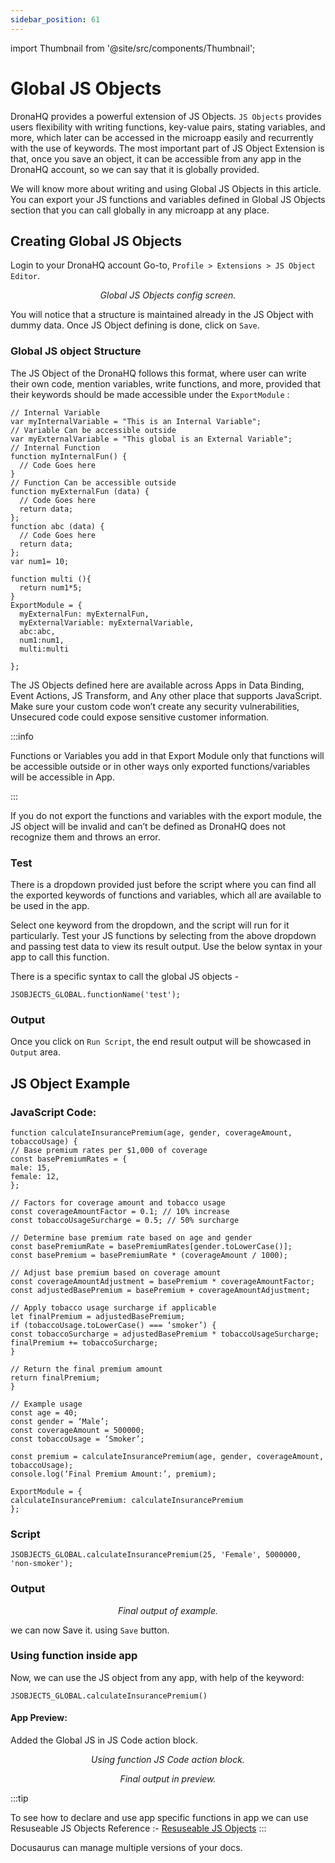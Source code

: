 ```yaml
---
sidebar_position: 61
---
```


import Thumbnail from '@site/src/components/Thumbnail';

# Global JS Objects

DronaHQ provides a powerful extension of JS Objects. `JS Objects` provides users flexibility with writing functions, key-value pairs, stating variables, and more, which later can be accessed in the microapp easily and recurrently with the use of keywords. The most important part of JS Object Extension is that, once you save an object, it can be accessible from any app in the DronaHQ account, so we can say that it is globally provided.

We will know more about writing and using Global JS Objects in this article. You can export your JS functions and variables defined in Global JS Objects section that you can call globally in any microapp at any place.

## Creating Global JS Objects
Login to your DronaHQ account Go-to, `Profile > Extensions > JS Object Editor`.

<figure>
  <Thumbnail src="/img/advanced-concepts/global-js-objects/global-js-objects-config-screen.jpg" alt="Simple Database GUI" />
  <figcaption align='center'><i>Global JS Objects config screen.</i></figcaption>
</figure>

You will notice that a structure is maintained already in the JS Object with dummy data. Once JS Object defining is done, click on `Save`.

### Global JS object Structure
The JS Object of the DronaHQ follows this format, where user can write their own code, mention variables, write functions, and more, provided that their keywords should be made accessible under the `ExportModule` :

```
// Internal Variable  
var myInternalVariable = "This is an Internal Variable";  
// Variable Can be accessible outside  
var myExternalVariable = "This global is an External Variable";  
// Internal Function  
function myInternalFun() {  
  // Code Goes here  
}  
// Function Can be accessible outside   
function myExternalFun (data) {  
  // Code Goes here  
  return data;  
};  
function abc (data) {  
  // Code Goes here  
  return data;  
};  
var num1= 10; 
  
function multi (){ 
  return num1*5; 
} 
ExportModule = {  
  myExternalFun: myExternalFun,  
  myExternalVariable: myExternalVariable, 
  abc:abc, 
  num1:num1, 
  multi:multi 
  
}; 
```
The JS Objects defined here are available across Apps in Data Binding, Event Actions, JS Transform, and Any other place that supports JavaScript. Make sure your custom code won’t create any security vulnerabilities, Unsecured code could expose sensitive customer information.

:::info

Functions or Variables you add in that Export Module only that functions will be accessible outside or in other ways only exported functions/variables will be accessible in App.

:::

If you do not export the functions and variables with the export module, the JS object will be invalid and can’t be defined as DronaHQ does not recognize them and throws an error.

### Test

There is a dropdown provided just before the script where you can find all the exported keywords of functions and variables, which all are available to be used in the app.

Select one keyword from the dropdown, and the script will run for it particularly.
Test your JS functions by selecting from the above dropdown and passing test data to view its result output. Use the below syntax in your app to call this function.

There is a specific syntax to call the global JS objects - 
```
JSOBJECTS_GLOBAL.functionName('test');
```

### Output

Once you click on `Run Script`, the end result output will be showcased in `Output` area.

## JS Object Example
### JavaScript Code:

```
function calculateInsurancePremium(age, gender, coverageAmount, tobaccoUsage) {
// Base premium rates per $1,000 of coverage
const basePremiumRates = {
male: 15,
female: 12,
};

// Factors for coverage amount and tobacco usage
const coverageAmountFactor = 0.1; // 10% increase
const tobaccoUsageSurcharge = 0.5; // 50% surcharge

// Determine base premium rate based on age and gender
const basePremiumRate = basePremiumRates[gender.toLowerCase()];
const basePremium = basePremiumRate * (coverageAmount / 1000);

// Adjust base premium based on coverage amount
const coverageAmountAdjustment = basePremium * coverageAmountFactor;
const adjustedBasePremium = basePremium + coverageAmountAdjustment;

// Apply tobacco usage surcharge if applicable
let finalPremium = adjustedBasePremium;
if (tobaccoUsage.toLowerCase() === ‘smoker’) {
const tobaccoSurcharge = adjustedBasePremium * tobaccoUsageSurcharge;
finalPremium += tobaccoSurcharge;
}

// Return the final premium amount
return finalPremium;
}

// Example usage
const age = 40;
const gender = ‘Male’;
const coverageAmount = 500000;
const tobaccoUsage = ‘Smoker’;

const premium = calculateInsurancePremium(age, gender, coverageAmount, tobaccoUsage);
console.log(‘Final Premium Amount:’, premium);

ExportModule = {
calculateInsurancePremium: calculateInsurancePremium
};
```

### Script

```
JSOBJECTS_GLOBAL.calculateInsurancePremium(25, 'Female', 5000000, 'non-smoker');
```

### Output

<figure>
  <Thumbnail src="/img/advanced-concepts/global-js-objects/global-js-objects-example.jpg" alt="Simple Database GUI" />
  <figcaption align='center'><i>Final output of example.</i></figcaption>
</figure>

we can now Save it. using `Save` button.

### Using function inside app

Now, we can use the JS object from any app, with help of the keyword:

` JSOBJECTS_GLOBAL.calculateInsurancePremium() `

#### App Preview:

Added the Global JS in JS Code action block.

<figure>
  <Thumbnail src="/img/advanced-concepts/global-js-objects/global-js-objects-functions-usage.jpg" alt="Simple Database GUI" />
  <figcaption align='center'><i>Using function JS Code action block.</i></figcaption>
</figure>

<figure>
  <Thumbnail src="/img/advanced-concepts/global-js-objects/global-js-objects-final-output.png" alt="Simple Database GUI" />
  <figcaption align='center'><i>Final output in preview.</i></figcaption>
</figure>

:::tip

To see how to declare and use app specific functions in app we can use Resuseable JS Objects
Reference :- [Resuseable JS Objects](/docs/app-scripting-and-code/reusable_js_objects.md)
:::

Docusaurus can manage multiple versions of your docs.
